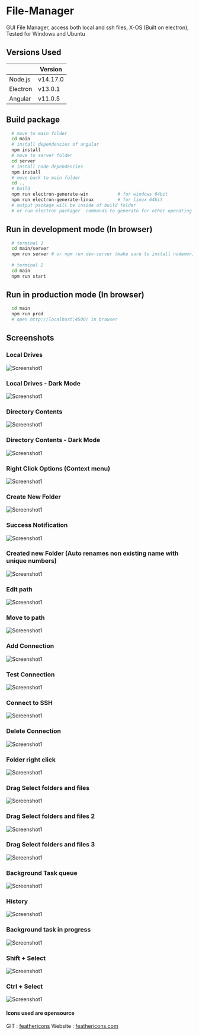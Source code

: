 # File-Manager
GUI File Manager, access both local and ssh files, X-OS (Built on electron), Tested for Windows and Ubuntu

## Versions Used
|          | Version  |
|----------|----------|
| Node.js  | v14.17.0 |
| Electron | v13.0.1  |
| Angular  | v11.0.5  |

## Build package

```sh
  # move to main folder
  cd main
  # install dependencies of angular
  npm install
  # move to server folder
  cd server
  # install node dependencies
  npm install
  # move back to main folder
  cd ..
  # build
  npm run electron-generate-win           # for windows 64bit
  npm run electron-generate-linux         # for linux 64bit
  # output package will be inside of build folder
  # or run electron packager  commands to generate for other operating systems
```

## Run in development mode (In browser)

```sh
  # terminal 1
  cd main/server
  npm run server # or npm run dev-server (make sure to install nodemon)
  
  # terminal 2
  cd main
  npm run start
```
## Run in production mode (In browser)

```sh
  cd main
  npm run prod
  # open http://localhost:4500/ in browser
```

## Screenshots


### Local Drives
![Screenshot1](https://raw.githubusercontent.com/27px/Remote-File-Manager/main/docs/Screenshots/screenshot%20(1).png)



### Local Drives - Dark Mode
![Screenshot1](https://raw.githubusercontent.com/27px/Remote-File-Manager/main/docs/Screenshots/screenshot%20(2).png)



### Directory Contents
![Screenshot1](https://raw.githubusercontent.com/27px/Remote-File-Manager/main/docs/Screenshots/screenshot%20(3).png)



### Directory Contents - Dark Mode
![Screenshot1](https://raw.githubusercontent.com/27px/Remote-File-Manager/main/docs/Screenshots/screenshot%20(4).png)



### Right Click Options (Context menu)
![Screenshot1](https://raw.githubusercontent.com/27px/Remote-File-Manager/main/docs/Screenshots/screenshot%20(5).png)



### Create New Folder
![Screenshot1](https://raw.githubusercontent.com/27px/Remote-File-Manager/main/docs/Screenshots/screenshot%20(6).png)



### Success Notification
![Screenshot1](https://raw.githubusercontent.com/27px/Remote-File-Manager/main/docs/Screenshots/screenshot%20(7).png)



### Created new Folder (Auto renames non existing name with unique numbers)
![Screenshot1](https://raw.githubusercontent.com/27px/Remote-File-Manager/main/docs/Screenshots/screenshot%20(8).png)



### Edit path
![Screenshot1](https://raw.githubusercontent.com/27px/Remote-File-Manager/main/docs/Screenshots/screenshot%20(9).png)



### Move to path
![Screenshot1](https://raw.githubusercontent.com/27px/Remote-File-Manager/main/docs/Screenshots/screenshot%20(10).png)



### Add Connection
![Screenshot1](https://raw.githubusercontent.com/27px/Remote-File-Manager/main/docs/Screenshots/screenshot%20(11).png)



### Test Connection
![Screenshot1](https://raw.githubusercontent.com/27px/Remote-File-Manager/main/docs/Screenshots/screenshot%20(12).png)



### Connect to SSH
![Screenshot1](https://raw.githubusercontent.com/27px/Remote-File-Manager/main/docs/Screenshots/screenshot%20(13).png)



### Delete Connection
![Screenshot1](https://raw.githubusercontent.com/27px/Remote-File-Manager/main/docs/Screenshots/screenshot%20(14).png)



### Folder right click
![Screenshot1](https://raw.githubusercontent.com/27px/Remote-File-Manager/main/docs/Screenshots/screenshot%20(15).png)



### Drag Select folders and files
![Screenshot1](https://raw.githubusercontent.com/27px/Remote-File-Manager/main/docs/Screenshots/screenshot%20(16).png)



### Drag Select folders and files 2
![Screenshot1](https://raw.githubusercontent.com/27px/Remote-File-Manager/main/docs/Screenshots/screenshot%20(17).png)



### Drag Select folders and files 3
![Screenshot1](https://raw.githubusercontent.com/27px/Remote-File-Manager/main/docs/Screenshots/screenshot%20(18).png)



### Background Task queue
![Screenshot1](https://raw.githubusercontent.com/27px/Remote-File-Manager/main/docs/Screenshots/screenshot%20(19).png)



### History
![Screenshot1](https://raw.githubusercontent.com/27px/Remote-File-Manager/main/docs/Screenshots/screenshot%20(20).png)



### Background task in progress
![Screenshot1](https://raw.githubusercontent.com/27px/Remote-File-Manager/main/docs/Screenshots/screenshot%20(21).png)



### Shift + Select
![Screenshot1](https://raw.githubusercontent.com/27px/Remote-File-Manager/main/docs/Screenshots/screenshot%20(22).png)



### Ctrl + Select
![Screenshot1](https://raw.githubusercontent.com/27px/Remote-File-Manager/main/docs/Screenshots/screenshot%20(23).png)


#### Icons used are opensource
GIT : [feathericons](https://github.com/feathericons/feathericons.com)
Website : [feathericons.com](https://feathericons.com/)
